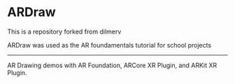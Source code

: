# ARDraw
This is a repository forked from dilmerv

ARDraw was used as the AR foundamentals tutorial for school projects

---------------------------------------------------

AR Drawing demos with AR Foundation, ARCore XR Plugin, and ARKit XR Plugin.



